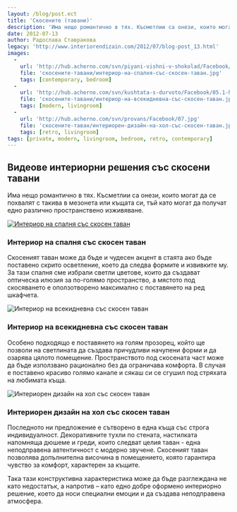 ```yaml
---
layout: /blog/post.ect
title: 'Скосените (тавани)'
description: 'Има нещо романтично в тях. Късметлии са онези, които могат да се похвалят с такива в мезонета или къщата си, тъй като могат да получат едно различно пространствено изживяване'
date: 2012-07-13
author: Радослава Ставракова
legacy: 'http://www.interiorendizain.com/2012/07/blog-post_13.html'
images:
  -
    url: 'http://hub.acherno.com/svn/piyani-vishni-v-shokolad/Facebook/40-s.jpg'
    file: 'скосените-тавани/интериор-на-спалня-със-скосен-таван.jpg'
    tags: [contemporary, bedroom]
  -
    url: 'http://hub.acherno.com/svn/kushtata-s-durvoto/Facebook/05.1-h.bmp'
    file: 'скосените-тавани/интериор-на-всекидневна-със-скосен-таван.jpg'
    tags: [modern, livingroom]
  -
    url: 'http://hub.acherno.com/svn/provans/Facebook/07.jpg'
    file: 'скосените-таван/интериорен-дизайн-на-хол-със-скосен-таван.jpg'
    tags: [retro, livingroom]
tags: [private, modern, livingroom, bedroom, retro, contemporary]
---
```

## Видеове интериорни решения със скосени тавани
Има нещо романтично в тях. Късметлии са онези, които могат да се похвалят с такива в мезонета или къщата си, тъй като могат да получат едно различно пространствено изживяване.

[![Интериор на спалня със скосен таван](скосените-тавани/интериор-на-спалня-със-скосен-таван.jpg)](http://acherno.bg/интериорен-дизайн/апартамент/пияни-вишни-в-шоколад/интериорен-дизайн.html)
### Интериор на спалня със **скосен таван**

Скосеният таван може да бъде и чудесен акцент в стаята ако бъде поставено скрито осветление, което да следва формите и извивките му. За тази спалня сме избрали светли цветове, които да създават оптическа илюзия за по-голямо пространство, а мястото под скосяването е оползотворено максимално с поставянето на ред шкафчета.

![Интериор на всекидневна със скосен таван](скосените-тавани/интериор-на-всекидневна-със-скосен-таван.jpg)
### Интериор на всекидневна със **скосен таван**

Особено подходящо е поставянето на голям прозорец, който ще позволи на светлината да създава причудливи начупени форми и да озарява цялото помещение. Пространството под скосената част може да бъде използвано рационално без да ограничава комфорта. В случая е поставено красиво голямо канапе и сякаш си се сгушил под стряхата на любимата къща.

![Интериорен дизайн на хол със скосен таван](скосените-таван/интериорен-дизайн-на-хол-със-скосен-таван.jpg)
### Интериорен дизайн на хол със **скосен таван**

Последното ни предложение е сътворено в една къща със строга индивидуалност. Декоративните тухли по стената, настилката напомняща дюшеме и греди, които следват целия таван - една неподправена автентичност с модерно звучене. Скосеният таван позволява допълнителна височина в помещението, която гарантира чувство за комфорт, характерен за къщите.

Така тази конструктивна характеристика може да бъде разглеждана не като недостатък, а напротив – като едно добре оформено интериорно решение, което да носи специални емоции и да създава неподправена атмосфера.